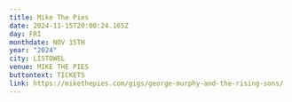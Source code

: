 ```yaml
---
title: Mike The Pies
date: 2024-11-15T20:00:24.165Z
day: FRI
monthdate: NOV 15TH
year: "2024"
city: LISTOWEL
venue: MIKE THE PIES
buttontext: TICKETS
link: https://mikethepies.com/gigs/george-murphy-and-the-rising-sons/
---
```

